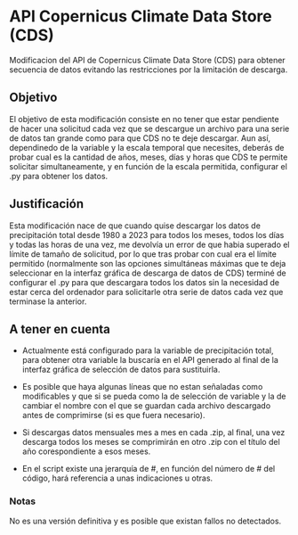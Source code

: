 # API Copernicus Climate Data Store (CDS)
Modificacion del API de Copernicus Climate Data Store (CDS) para obtener secuencia de datos evitando las restricciones por la limitación de descarga.

## Objetivo
El objetivo de esta modificación consiste en no tener que estar pendiente de hacer una solicitud cada vez que se descargue un archivo para una serie de datos tan grande como para que CDS no te deje descargar.
Aun así, dependinedo de la variable y la escala temporal que necesites, deberás de probar cual es la cantidad de años, meses, días y horas que CDS te permite solicitar simultaneamente, y en función de la escala permitida, configurar el .py para obtener los datos.

## Justificación
Esta modificación nace de que cuando quise descargar los datos de precipitación total desde 1980 a 2023 para todos los meses, todos los días y todas las horas de una vez, me devolvía un error de que habia superado el límite de tamaño de solicitud, por lo que tras probar con cual era el límite permitido (normalmente son las opciones simultáneas máximas que te deja seleccionar en la interfaz gráfica de descarga de datos de CDS) terminé de configurar el .py para que descargara todos los datos sin la necesidad de estar cerca del ordenador para solicitarle otra serie de datos cada vez que terminase la anterior. 

## A tener en cuenta
- Actualmente está configurado para la variable de precipitación total, para obtener otra variable la buscaría en el API generado al final de la interfaz gráfica de selección de datos para sustituirla.

- Es posible que haya algunas líneas que no estan señaladas como modificables y que si se pueda como la de selección de variable y la de cambiar el nombre con el que se guardan cada archivo descargado antes de comprimirse (si es que fuera necesario).

- Si descargas datos mensuales mes a mes en cada .zip, al final, una vez descarga todos los meses se comprimirán en otro .zip con el título del año corespondiente a esos meses.

- En el script existe una jerarquía de #, en función del número de # del código, hará referencia a unas indicaciones u otras.

### Notas
No es una versión definitiva y es posible que existan fallos no detectados.
